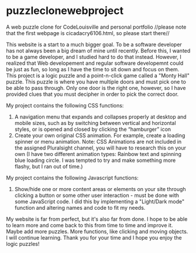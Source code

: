 # puzzleclonewebproject
A web puzzle clone for CodeLouisville and personal portfolio
//please note that the first webpage is cicadacry6106.html, so please start there//

This website is a start to a much bigger goal.  To be a software developer has not always been a big dream of mine until recently.  Before this, I wanted to be a game developer, and I studied hard to do that instead.  However, I realized that Web developement and regular software developemnt could be just as fun, so long as I have the time to sit down and focus on them.  This project is a logic puzzle and a point-n-click game called a "Monty Hall" puzzle.  This puzzle is where you have multiple doors and must pick one to be able to pass through.  Only one door is the right one, however, so I have provided clues that you must decipher in order to pick the correct door.

My project contains the following CSS functions:
1. A navigation menu that expands and collapses properly at desktop and mobile sizes, such as by switching between vertical and horizontal styles, or is opened and closed by clicking the “hamburger” icon
2. Create your own original CSS animation. For example, create a loading spinner or menu animation. Note: CSS Animations are not included in the assigned Pluralsight channel, you will have to research this on your own (I have two different animation types: Rainbow text and spinning blue loading circle.  I was tempted to try and make something more flashy, but I ran out of time.)

My project contains the following Javascript functions:
1. Show/hide one or more content areas or elements on your site through clicking a button or some other user interaction - must be done with some JavaScript code. I did this by implementing a "Light/Dark mode" function and altering names and code to fit my needs.  

My website is far from perfect, but it's also far from done.  I hope to be able to learn more and come back to this from time to time and improve it.  Maybe add more puzzles.  More functions, like clicking and moving objects.  I will continue learning.  Thank you for your time and I hope you enjoy the logic puzzles!